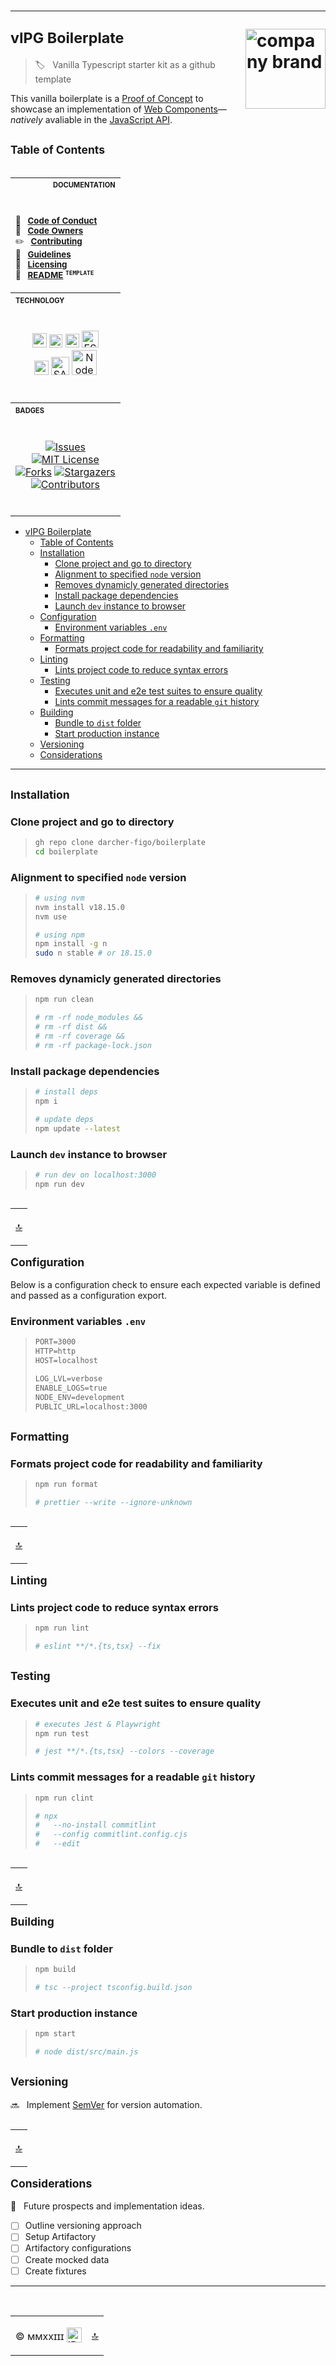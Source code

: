 # <hr /> <sup>vIPG Boilerplate</sup> [<img align="right" alt="company brand" src="./img/logo.lg.svg" width="128">][ipg-url]

<a name="top"></a>

> :label: &nbsp; Vanilla Typescript starter kit as a github template

This vanilla boilerplate is a <u>Proof of Concept</u> to showcase an implementation of [Web Components][web-components-url]&mdash;*natively* avaliable in the [JavaScript API][js-api-url].

## <sup>Table of Contents</sup>

<table align="right">
<tr><th align="right" scope="col"><sub><sup>DOCUMENTATION</sup></sub></td></tr><tr><td><br />

<sup>:scroll: &nbsp; [<b>Code of Conduct</b>](./docs/CODE_OF_CONDUCT.md) &nbsp; &nbsp;</sup><br />
<sup>:closed_lock_with_key: &nbsp; [<b>Code Owners</b>](./docs/CODEOWNER.md)</sup><br />
<sup>:pencil2: &nbsp; [<b>Contributing</b>](./docs/CONTRIBUTING.md)</sup><br />
<sup>:children_crossing: &nbsp; [<b>Guidelines</b>](./docs/README.md)</sup><br />
<sup>:ticket: &nbsp; [<b>Licensing</b>](./LICENSE.md)</sup><br />
<sup>:triangular_ruler: &nbsp; [<b>README</b>](./docs/README.sample.md) <sup><b>`TEMPLATE`</b></sup></sup>
<br /></td></tr>
<tr><th align="left" scope="col"><sup><sub>TECHNOLOGY</sub></sup></th></tr><tr><td align="center"><br />

<img alt="HTML5" src="https://upload.wikimedia.org/wikipedia/commons/thumb/3/38/HTML5_Badge.svg/640px-HTML5_Badge.svg.png" width="23"/><!--
--> <img alt="Jest" src="https://cdn.auth0.com/blog/testing-react-with-jest/logo.png" width="21.5" /><!--
--> <img alt="Github" src="https://upload.wikimedia.org/wikipedia/commons/thumb/3/3f/Git_icon.svg/640px-Git_icon.svg.png" width="22" /><!--
--> <img alt="ESLint" src="https://upload.wikimedia.org/wikipedia/commons/thumb/e/e3/ESLint_logo.svg/640px-ESLint_logo.svg.png" width="27" /><br /><!--
--> <img alt="Typescript" src="https://upload.wikimedia.org/wikipedia/commons/thumb/4/4c/Typescript_logo_2020.svg/640px-Typescript_logo_2020.svg.png" width="23" /><!--
--> <img alt="SASS" src="https://upload.wikimedia.org/wikipedia/commons/thumb/9/96/Sass_Logo_Color.svg/640px-Sass_Logo_Color.svg.png" width="29" /><!--
--> <img alt="NodeJS" src="https://upload.wikimedia.org/wikipedia/commons/thumb/d/d9/Node.js_logo.svg/640px-Node.js_logo.svg.png" width="40" >
<br /><br /></td></tr>
<tr><th align="left" scope="col"><sup><sub>BADGES</sub></sup></td></tr>

<tr><td align="center"><br />

[![Issues][issues-shield]][issues-url]<br />
[![MIT License][license-shield]][license-url]<br />
[![Forks][forks-shield]][forks-url]
[![Stargazers][stars-shield]][stars-url]<br />
[![Contributors][contributors-shield]][contributors-url]
<br /><br /></th></tr></table>

- [ vIPG Boilerplate ](#-vipg-boilerplate-)
  - [Table of Contents](#table-of-contents)
  - [Installation](#installation)
    - [Clone project and go to directory](#clone-project-and-go-to-directory)
    - [Alignment to specified `node` version](#alignment-to-specified-node-version)
    - [Removes dynamicly generated directories](#removes-dynamicly-generated-directories)
    - [Install package dependencies](#install-package-dependencies)
    - [Launch `dev` instance to browser](#launch-dev-instance-to-browser)
  - [Configuration](#configuration)
    - [Environment variables `.env`](#environment-variables-env)
  - [Formatting](#formatting)
    - [Formats project code for readability and familiarity](#formats-project-code-for-readability-and-familiarity)
  - [Linting](#linting)
    - [Lints project code to reduce syntax errors](#lints-project-code-to-reduce-syntax-errors)
  - [Testing](#testing)
    - [Executes unit and e2e test suites to ensure quality](#executes-unit-and-e2e-test-suites-to-ensure-quality)
    - [Lints commit messages for a readable `git` history](#lints-commit-messages-for-a-readable-git-history)
  - [Building](#building)
    - [Bundle to `dist` folder](#bundle-to-dist-folder)
    - [Start production instance](#start-production-instance)
  - [Versioning](#versioning)
  - [Considerations](#considerations)

---

## <sub>Installation</sub>

### Clone project and go to directory

> ```sh
> gh repo clone darcher-figo/boilerplate
> cd boilerplate
> ```

### Alignment to specified `node` version

> ```sh
> # using nvm
> nvm install v18.15.0
> nvm use
>
> # using npm
> npm install -g n
> sudo n stable # or 18.15.0
> ```

### Removes dynamicly generated directories

> ```sh
> npm run clean
>
> # rm -rf node_modules &&
> # rm -rf dist &&
> # rm -rf coverage &&
> # rm -rf package-lock.json
> ```

### Install package dependencies

> ```sh
> # install deps
> npm i
>
> # update deps
> npm update --latest
> ```

### Launch `dev` instance to browser

> ```sh
> # run dev on localhost:3000
> npm run dev
> ```

<table align="right"><tr><td>

<a href="#top" title="Return to top">:top:</a></td></tr></table>

## <sub>Configuration</sub>

Below is a configuration check to ensure each expected variable is defined and passed as a configuration export.

### Environment variables `.env`

> ```txt
> PORT=3000
> HTTP=http
> HOST=localhost
>
> LOG_LVL=verbose
> ENABLE_LOGS=true
> NODE_ENV=development
> PUBLIC_URL=localhost:3000
> ```

## <sub>Formatting</sub>

### Formats project code for readability and familiarity

> ```sh
> npm run format
>
> # prettier --write --ignore-unknown
> ```

<table align="right"><tr><td>

<a href="#top" title="Return to top">:top:</a></td></tr></table>

## <sub>Linting</sub>

### Lints project code to reduce syntax errors

> ```sh
> npm run lint
>
> # eslint **/*.{ts,tsx} --fix
> ```

## <sup>Testing</sup>

### Executes unit and e2e test suites to ensure quality

> ```sh
> # executes Jest & Playwright
> npm run test
>
> # jest **/*.{ts,tsx} --colors --coverage
> ```

### Lints commit messages for a readable `git` history

> ```sh
> npm run clint
>
> # npx
> #   --no-install commitlint
> #   --config commitlint.config.cjs
> #   --edit
> ```

<table align="right"><tr><td>

<a href="#top" title="Return to top">:top:</a></td></tr></table>

## <sup>Building</sup>

### Bundle to `dist` folder

> ```sh
> npm build
>
> # tsc --project tsconfig.build.json
> ```

### Start production instance

> ```sh
> npm start
>
> # node dist/src/main.js
> ```

## <sup>Versioning</sup>

:soon: &nbsp; Implement [SemVer][sem-ver-url] for version automation.

<table align="right"><tr><td>

<a href="#top" title="Return to top">:top:</a></td></tr></table>

## <sup>Considerations</sup>
:pushpin: &nbsp; Future prospects and implementation ideas.
- [ ] Outline versioning approach
- [ ] Setup Artifactory
- [ ] Artifactory configurations
- [ ] Create mocked data
- [ ] Create fixtures

---

<br />
<table align="center"><tr><td valign="middle">

&copy; ммххɪɪɪ <img alt="IPG" src="./img/logo.svg" width="24" valign="text-bottom" /></td><td>
<a href="#top" title="Return to top">:top:</a></td></tr></table>

[js-api-url]: https://developer.mozilla.org/en-US/docs/Web/JavaScript
[web-components-url]: https://developer.mozilla.org/en-US/docs/Web/API/Web_components
[ipg-url]: https://www.independencepetgroup.com/
[sem-ver-url]: http://semver.org/
[contributors-shield]: https://img.shields.io/github/contributors/darcher-figo/boilerplate.svg
[contributors-url]: https://github.com/darcher-figo/boilerplate/graphs/contributors
[forks-shield]: https://img.shields.io/github/forks/darcher-figo/boilerplate.svg
[forks-url]: https://github.com/darcher-figo/boilerplate/network/members
[stars-shield]: https://img.shields.io/github/stars/darcher-figo/boilerplate.svg
[stars-url]: https://github.com/darcher-figo/boilerplate/stargazers
[issues-shield]: https://img.shields.io/github/issues/darcher-figo/boilerplate.svg
[issues-url]: https://github.com/darcher-figo/boilerplate/issues
[license-shield]: https://img.shields.io/github/license/darcher-figo/boilerplate.svg
[license-url]: https://github.com/darcher-figo/boilerplate/blob/master/LICENSE.txt